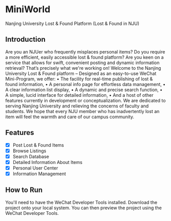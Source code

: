 # MiniWorld
Nanjing University Lost & Found Platform (Lost & Found in NJU)

## Introduction
Are you an NJUer who frequently misplaces personal items? 
Do you require a more efficient, easily accessible lost & found platform?
Are you keen on a service that allows for swift, convenient posting and dynamic information retrieval?
That’s precisely what we're working on!
Welcome to the Nanjing University Lost & Found platform –
Designed as an easy-to-use WeChat Mini-Program, we offer:
•	The facility for real-time publishing of lost & found information,
•	A personal info page for effortless data management,
•	A clear information list display,
•	A dynamic and precise search function,
•	A simple, lucid interface for detailed information,
•	And a host of other features currently in development or conceptualization.
We are dedicated to serving Nanjing University and relieving the concerns of faculty and students.
We hope that every NJU member who has inadvertently lost an item
will feel the warmth and care of our campus community.

## Features
- [x] Post Lost & Found Items
- [x] Browse Listings
- [x] Search Database
- [x] Detailed Information About Items
- [x] Personal User Center
- [x] Information Management

## How to Run
You'll need to have the WeChat Developer Tools installed.
Download the project onto your local system.
You can then preview the project using the WeChat Developer Tools.

